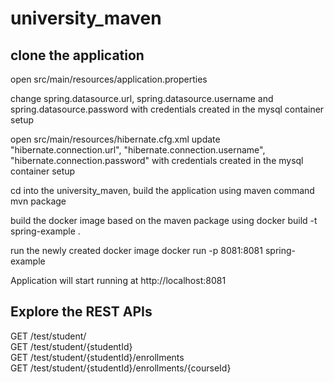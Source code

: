 # university_maven
 
## clone the application

open src/main/resources/application.properties

change spring.datasource.url, spring.datasource.username and spring.datasource.password with credentials created in the mysql container setup

open src/main/resources/hibernate.cfg.xml
 update "hibernate.connection.url", "hibernate.connection.username", "hibernate.connection.password" with credentials created in the mysql container setup

cd into the university_maven, build the application using maven command
mvn package

build the docker image based on the maven package using 
docker build -t spring-example .


run the newly created docker image
docker run -p 8081:8081 spring-example

Application will start running at http://localhost:8081

## Explore the REST APIs

GET /test/student/  <br/>
GET /test/student/{studentId} <br/>
GET /test/student/{studentId}/enrollments <br/>
GET /test/student/{studentId}/enrollments/{courseId}

